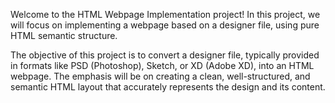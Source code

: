 Welcome to the HTML Webpage Implementation project! In this project, we will focus on implementing a webpage based on a designer file, using pure HTML semantic structure.

The objective of this project is to convert a designer file, typically provided in formats like PSD (Photoshop), Sketch, or XD (Adobe XD), into an HTML webpage. The emphasis will be on creating a clean, well-structured, and semantic HTML layout that accurately represents the design and its content.
